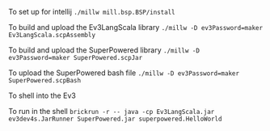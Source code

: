 To set up for intellij
```./millw mill.bsp.BSP/install```

To build and upload the Ev3LangScala library
```./millw -D ev3Password=maker Ev3LangScala.scpAssembly```

To build and upload the SuperPowered library
```./millw -D ev3Password=maker SuperPowered.scpJar```

To upload the SuperPowered bash file
```./millw -D ev3Password=maker SuperPowered.scpBash```

To shell into the Ev3


To run in the shell
```brickrun -r -- java -cp Ev3LangScala.jar ev3dev4s.JarRunner SuperPowered.jar superpowered.HelloWorld```